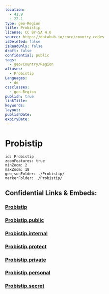 ```yaml
---
location:
  - 41.9
  - 22.1
type: geo-Region
title: Probistip
license: CC BY-SA 4.0
source: https://datahub.io/core/country-codes
isDeleted: false
isReadOnly: false
draft: false
confidential: public
tags:
  - geo/Country/Region
aliases:
  - Probistip
Languages:
  - de
cssclasses:
  - geo-Region
publish: true
linkTitle:
keywords:
layout:
publishDate:
expiryDate:
---
```


# Probistip

```leaflet
id: Probistip
zoomFeatures: true 
minZoom: 2 
maxZoom: 18
geojsonFolder: ./Probistip/
markerFolder: ./Probistip/
```


## Confidential Links & Embeds: 

### [Probistip](/_Standards/Earth/Continent/Europe/Europe~South/Macedonia~North/Municipalities~Macedonia/Probistip.md) 

### [Probistip.public](/_public/Earth/Continent/Europe/Europe~South/Macedonia~North/Municipalities~Macedonia/Probistip.public.md) 

### [Probistip.internal](/_internal/Earth/Continent/Europe/Europe~South/Macedonia~North/Municipalities~Macedonia/Probistip.internal.md) 

### [Probistip.protect](/_protect/Earth/Continent/Europe/Europe~South/Macedonia~North/Municipalities~Macedonia/Probistip.protect.md) 

### [Probistip.private](/_private/Earth/Continent/Europe/Europe~South/Macedonia~North/Municipalities~Macedonia/Probistip.private.md) 

### [Probistip.personal](/_personal/Earth/Continent/Europe/Europe~South/Macedonia~North/Municipalities~Macedonia/Probistip.personal.md) 

### [Probistip.secret](/_secret/Earth/Continent/Europe/Europe~South/Macedonia~North/Municipalities~Macedonia/Probistip.secret.md)


